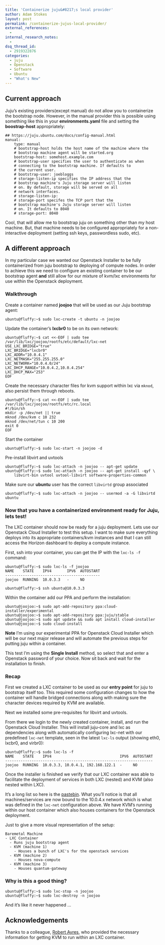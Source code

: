 ```yaml
---
title: 'Containerize juju&#8217;s local provider'
author: Adam Stokes
layout: post
permalink: /containerize-jujus-local-provider/
external_references:
  - 
internal_research_notes:
  - 
dsq_thread_id:
  - 2919322876
categories:
  - juju
  - Openstack
  - Software
  - Ubuntu
  - "What's New"
---
```

## Current approach

Juju&#8217;s existing providers(except manual) do not allow you to containerize the bootstrap node. However, in the manual provider this is possible using something like this in your **environments.yaml** file and setting the **boostrap-host** appropriately:

    ## https://juju.ubuntu.com/docs/config-manual.html
    manual:
        type: manual
        # bootstrap-host holds the host name of the machine where the
        # bootstrap machine agent will be started.org
        bootstrap-host: somehost.example.com
        # bootstrap-user specifies the user to authenticate as when
        # connecting to the bootstrap machine. If defaults to
        # the current user.
        # bootstrap-user: joebloggs
        # storage-listen-ip specifies the IP address that the
        # bootstrap machine's Juju storage server will listen
        # on. By default, storage will be served on all
        # network interfaces.
        # storage-listen-ip:
        # storage-port specifes the TCP port that the
        # bootstrap machine's Juju storage server will listen
        # on. It defaults to 8040
        # storage-port: 8040
    

Cool, that will allow me to bootstrap juju on something other than my host machine. But, that machine needs to be configured appropriately for a non-interactive deployment (setting ssh keys, passwordless sudo, etc).

## A different approach

In my particular case we wanted our Openstack Installer to be fully containerized from juju bootstrap to deploying of compute nodes. In order to achieve this we need to configure an existing container to be our bootstrap agent **and** still allow for our mixture of kvm/lxc environments for use within the Openstack deployment.

### Walkthrough

Create a container named **joojoo** that will be used as our Juju bootstrap agent:

    ubuntu@fluffy:~$ sudo lxc-create -t ubuntu -n joojoo
    

Update the container&#8217;s **lxcbr0** to be on its own network:

    ubuntu@fluffy:~$ cat <<-EOF | sudo tee /var/lib/lxc/joojoo/rootfs/etc/default/lxc-net
    USE_LXC_BRIDGE="true"
    LXC_BRIDGE="lxcbr0"
    LXC_ADDR="10.0.4.1"
    LXC_NETMASK="255.255.255.0"
    LXC_NETWORK="10.0.4.0/24"
    LXC_DHCP_RANGE="10.0.4.2,10.0.4.254"
    LXC_DHCP_MAX="253"
    EOF
    

Create the necessary character files for kvm support within lxc via `mknod`, also persist them through reboots.

    ubuntu@fluffy:~$ cat <<-EOF | sudo tee /var/lib/lxc/joojoo/rootfs/etc/rc.local
    #!/bin/sh
    mkdir -p /dev/net || true
    mknod /dev/kvm c 10 232
    mknod /dev/net/tun c 10 200
    exit 0
    EOF
    

Start the container

    ubuntu@fluffy:~$ sudo lxc-start -n joojoo -d
    

Pre-install libvirt and uvtools

    ubuntu@fluffy:~$ sudo lxc-attach -n joojoo -- apt-get update
    ubuntu@fluffy:~$ sudo lxc-attach -n joojoo -- apt-get install -qyf \
        libvirt-bin uvtool uvtool-libvirt software-properties-common
    

Make sure our **ubuntu** user has the correct `libvirtd` group associated

    ubuntu@fluffy:~$ sudo lxc-attach -n joojoo -- usermod -a -G libvirtd ubuntu
    

### Now that you have a containerized environment ready for Juju, lets test!

The LXC container should now be ready for a juju deployment. Lets use our Openstack Cloud Installer to test this setup. I want to make sure everything deploys into its appropriate containers/kvm instances and that I can still access the Horizon dashboard to deploy a compute instance.

First, ssh into your container, you can get the IP with the `lxc-ls -f` command:

    ubuntu@fluffy:~$ sudo lxc-ls -f joojoo
    NAME    STATE    IPV4       IPV6  AUTOSTART
    -------------------------------------------
    joojoo  RUNNING  10.0.3.3   -     NO
    
    ubuntu@fluffy:~$ ssh ubuntu@10.0.3.3
    

Within the container add our PPA and perform the installation:

    ubuntu@joojoo:~$ sudo apt-add-repository ppa:cloud-installer/experimental
    ubuntu@joojoo:~$ sudo apt-add-repository ppa:juju/stable
    ubuntu@joojoo:~$ sudo apt update && sudo apt install cloud-installer
    ubuntu@joojoo:~$ sudo cloud-install
    

**Note** I&#8217;m using our experimental PPA for Openstack Cloud Installer which will be our next major release and will automate the previous steps for putting juju within a container.

This test I&#8217;m using the **Single Install** method, so select that and enter a Openstack password of your choice. Now sit back and wait for the installation to finish.

### Recap

First we created a LXC container to be used as our **entry point** for juju to bootstrap itself too. This required some configuration changes to how the container will handle bridged connections along with making sure the character devices required by KVM are available.

Next we installed some pre-requisites for libvirt and uvtools.

From there we login to the newly created container, install, and run the Openstack Cloud Installer. This will install juju-core and lxc as dependencies along with automatically configuring lxc-net with our predefined `lxc-net` template, seen in the latest `lxc-ls` output (showing eth0, lxcbr0, and virbr0):

    ubuntu@fluffy:~$ sudo lxc-ls -f
    NAME    STATE    IPV4                               IPV6  AUTOSTART  
    -------------------------------------------------------------------
    joojoo  RUNNING  10.0.3.3, 10.0.4.1, 192.168.122.1  -     NO
    

Once the installer is finished we verify that our LXC container was able to facilitate the deployment of services in both LXC (nested) and KVM (also nested within LXC).

It&#8217;s a long list so here is the [pastebin][1]. What you&#8217;ll notice is that all machines/services are now bound to the 10.0.4.x network which is what was defined in the `lxc-net` configuration above. We have KVM&#8217;s running within our host container which also houses containers for the Openstack deployment.

Just to give a more visual representation of the setup:

    Baremetal Machine
    - LXC Container
      - Runs juju bootstrap agent
      - KVM (machine 1)
        - Houses a bunch of LXC's for the openstack services
      - KVM (machine 2)
        - Houses nova-compute
      - KVM (machine 3)
        - Houses quantum-gateway
    

### Why is this a good thing?

    ubuntu@fluffy:~$ sudo lxc-stop -n joojoo
    ubuntu@fluffy:~$ sudo lxc-destroy -n joojoo
    

And it&#8217;s like it never happened &#8230;

## Acknowledgements

Thanks to a colleague, [Robert Ayres][2], who provided the necessary information for getting KVM to run within an LXC container.

 [1]: http://paste.ubuntu.com/8021230/
 [2]: http://voices.canonical.com/robert.ayres/